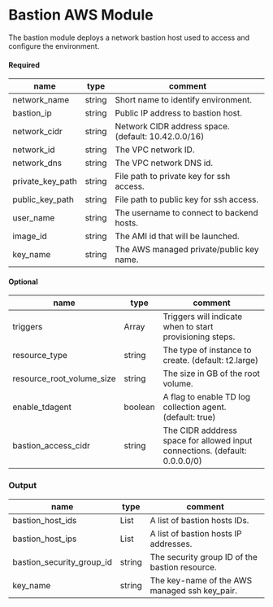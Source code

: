 # Bastion AWS Module
The bastion module deploys a network bastion host used to access and configure the environment.

#### Required
| name | type | comment
| --------- | --------- | ----------
| network_name | string | Short name to identify environment.
| bastion_ip | string | Public IP address to bastion host.
| network_cidr | string | Network CIDR address space. (default: 10.42.0.0/16)
| network_id | string | The VPC network ID.
| network_dns | string | The VPC network DNS id.
| private_key_path | string | File path to private key for ssh access.
| public_key_path | string | File path to public key for ssh access.
| user_name | string | The username to connect to backend hosts.
| image_id | string | The AMI id that will be launched.
| key_name | string | The AWS managed private/public key name.


#### Optional
| name | type | comment
| --------- | --------- | ----------
| triggers | Array<string> | Triggers will indicate when to start provisioning steps.
| resource_type | string | The type of instance to create. (default: t2.large)
| resource_root_volume_size | string | The size in GB of the root volume.
| enable_tdagent | boolean | A flag to enable TD log collection agent. (default: true)
| bastion_access_cidr | string | The CIDR adddress space for allowed input connections. (default: 0.0.0.0/0)

### Output
| name | type | comment
| --------- | --------- | ----------
| bastion_host_ids | List<string> | A list of bastion hosts IDs.
| bastion_host_ips | List<string> | A list of bastion hosts IP addresses.
| bastion_security_group_id | string | The security group ID of the bastion resource.
| key_name | string | The key-name of the AWS managed ssh key_pair.
